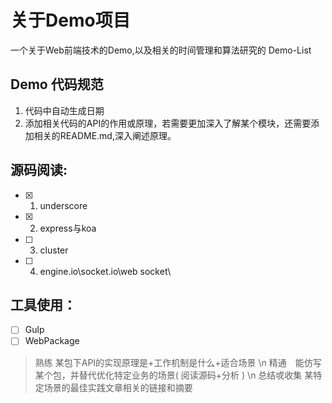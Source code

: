 # 关于Demo项目
一个关于Web前端技术的Demo,以及相关的时间管理和算法研究的 Demo-List

## Demo 代码规范
1. 代码中自动生成日期
2. 添加相关代码的API的作用或原理，若需要更加深入了解某个模块，还需要添加相关的README.md,深入阐述原理。

## 源码阅读:
-  [x] 1. underscore
-  [x] 2. express与koa
-  [ ] 3. cluster
-  [ ] 4. engine.io\socket.io\web socket\

## 工具使用：
-  [ ] Gulp
-  [ ] WebPackage

> 熟练  某包下API的实现原理是+工作机制是什么+适合场景 \n
> 精通　能仿写某个包，并替代优化特定业务的场景( 阅读源码+分析 ) \n
> 总结戓收集 某特定场景的最佳实践文章相关的链接和摘要
